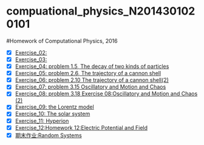 # compuational_physics_N2014301020101
#Homework of Computational Physics, 2016
- [x]  [Exercise_02:](https://www.zybuluo.com/oliver1995/note/505275)
- [x] [Exercise_03:](https://www.zybuluo.com/oliver1995/note/512099)
- [x] [Exercise_04: problem 1.5, The decay of two kinds of particles](https://www.zybuluo.com/oliver1995/note/526088)
- [x] [Exercise_05: problem 2.6, The trajectory of a cannon shell](https://www.zybuluo.com/oliver1995/note/533696)
- [x] [Exercise_06: problem 2.10 The trajectory of a cannon shell(2)](https://www.zybuluo.com/oliver1995/note/542522)
- [x] [Exercise_07: problem 3.15 Oscillatory and Motion and Chaos](https://www.zybuluo.com/oliver1995/note/557821)
- [x] [Exercise_08: problem 3.18 Exercise 08:Oscillatory and Motion and Chaos (2)](https://www.zybuluo.com/oliver1995/note/565884)
- [x] [Exercise_09: the Lorentz model](https://www.zybuluo.com/oliver1995/note/573657)
- [x] [Exercise_10: The solar system ](https://www.zybuluo.com/oliver1995/note/581950)
- [x] [Exercise_11: Hyperion](https://www.zybuluo.com/oliver1995/note/590176)
- [x] [Exercise_12:Homework 12:Electric Potential and Field](https://www.zybuluo.com/oliver1995/note/597980)
- [x] [期末作业:Random Systems](https://www.zybuluo.com/oliver1995/note/625217)
